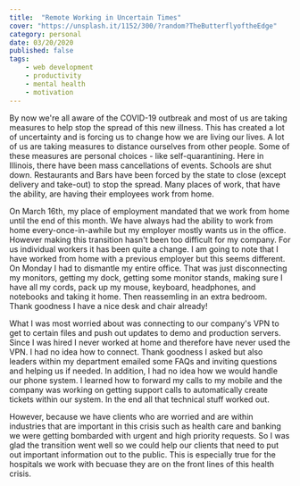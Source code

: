 ```yaml
---
title:  "Remote Working in Uncertain Times" 
cover: "https://unsplash.it/1152/300/?random?TheButterflyoftheEdge"
category: personal
date: 03/20/2020
published: false
tags:
    - web development
    - productivity
    - mental health
    - motivation
---
```


By now we're all aware of the COVID-19 outbreak and most of us are taking measures to help stop the spread of this new illness. This has created a lot of uncertainty and is forcing us to change how we are living our lives. A lot of us are taking measures to distance ourselves from other people. Some of these measures are personal choices - like self-quarantining. Here in Illinois, there have been mass cancellations of events. Schools are shut down. Restaurants and Bars have been forced by the state to close (except delivery and take-out) to stop the spread. Many places of work, that have the ability, are having their employees work from home. 

On March 16th, my place of employment mandated that we work from home until the end of this month. We have always had the ability to work from home every-once-in-awhile but my employer mostly wants us in the office. However making this transition hasn't been too difficult for my company. For us individual workers it has been quite a change. I am going to note that I have worked from home with a previous employer but this seems different. On Monday I had to dismantle my entire office. That was just disconnecting my monitors, getting my dock, getting some monitor stands, making sure I have all my cords, pack up my mouse, keyboard, headphones, and notebooks and taking it home. Then reassemling in an extra bedroom. Thank goodness I have a nice desk and chair already!

What I was most worried about was connecting to our company's VPN to get to certain files and push out updates to demo and production servers. Since I was hired I never worked at home and therefore have never used the VPN. I had no idea how to connect. Thank goodness I asked but also leaders within my department emailed some FAQs and inviting questions and helping us if needed. In addition, I had no idea how we would handle our phone system. I learned how to forward my calls to my mobile and the company was working on getting support calls to automatically create tickets within our system. In the end all that technical stuff worked out.

However, because we have clients who are worried and are within industries that are important in this crisis such as health care and banking we were getting bombarded with urgent and high priority requests. So I was glad the transition went well so we could help our clients that need to put out important information out to the public. This is especially true for the hospitals we work with becuase they are on the front lines of this health crisis.